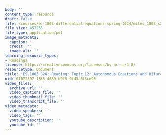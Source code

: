 ```yaml
---
body: ''
content_type: resource
draft: false
file: /courses/es-1803-differential-equations-spring-2024/mites_1803_s24_topic12.pdf
file_size: 457256
file_type: application/pdf
image_metadata:
  caption: ''
  credit: ''
  image-alt: ''
learning_resource_types:
- Readings
license: https://creativecommons.org/licenses/by-nc-sa/4.0/
resourcetype: Document
title: 'ES.1803 S24: Reading: Topic 12: Autonomous Equations and Bifurcation Diagrams'
uid: 0f072397-1835-4689-b9f5-9f45a5f3ce95
video_files:
  archive_url: ''
  video_captions_file: ''
  video_thumbnail_file: ''
  video_transcript_file: ''
video_metadata:
  video_speakers: ''
  video_tags: ''
  youtube_description: ''
  youtube_id: ''
---
```

